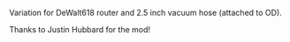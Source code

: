 Variation for DeWalt618 router and 2.5 inch vacuum hose (attached to OD).

Thanks to Justin Hubbard for the mod!
